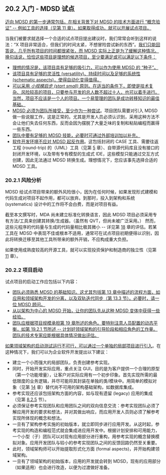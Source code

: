 ## 20.2 入门 - MDSD 试点
<ins>迈向 MDSD 的第一步通常包括，在相关背景下对 MDSD 的技术方面进行 “概念验证” -- 例如工具的选择（见第 [11](../ch11/0.md) 章）。如果取得成功，就可以开展试点项目。</ins>

当我们被要求就选择一个合适的试点项目提出建议时，我们常常会听到这样的说法：“X 项目非常适合，但我们的时间太紧，不想冒险尝试新的东西”。<ins>我们只能回答说，几乎所有项目的时间都很紧张，而 MDSD 实际上正是为了缓解这种情况。换句话说，恰恰这些项目是理想的候选项目，至少要满足或可以满足以下条件：</ins>

- <ins>理想的情况是，该项目具有足够的吸引力，可以作为使用 MDSD 的 “种子”。</ins>
- <ins>该项目具有足够的灵活性 (versatility)、持续时间以及足够的系统性 (schematic aspects)，使得自动化变得值得。</ins>
- <ins>可以采用 *小规模启步 (start small)* 原则。在适当的条件下，即使是技术复杂、风险较高的项目，只要参与开发的总人数不超过十人，也可以着手进行。当然，项目不应该是一个人的项目。一个易管理的团队是成功转移知识的最佳基础。</ins>
- <ins>MDSD 必须为团队所接受，至少作为一种尝试</ins>。项目团队需要对引入 MDSD 做一些说服工作，这是正常的。尤其是开发人员必须认识到，采用这种方法不会让他们失去任何东西，反而会因为摆脱了大量乏味的复制和粘贴编程而赢得一些东西。
- <ins>团队中要有足够的 MDSD 技能，必要时可通过外部培训加以补充。</ins>
- <ins>软件开发环境不应对 MDSD 起反作用</ins>。这包括封闭的 CASE 工具、需要往返工程 (round-trip) 的（UML）工具（见第 [5](../ch5/0.md) 章）、自带源代码库且没有接口的封闭开发环境，以及带有专有模型的生成式 IDE，这些模型只能通过交互方式创建，因此无法通过 MDSD 转换生成。理想情况下，您应该事先选择合适的 MDSD 工具。

### 20.2.1 风险分析
MDSD 给试点项目带来的额外风险很小，因为在任何时候，如果发现形式建模和代码生成对项目不起作用，都可以放弃。到那时，投入到架构和系统 (systematics) 设计中的工作将不会白费，而是对项目有益。

截至本文撰写时，MDA 尚未建立标准化转换语言，因此 MDSD 项目必须采用专有方法/工具来创建其转换/生成器。（虽然有 QVT，但尚未被广泛采用。） 然而，这些元程序的代码量与生成的代码量相比极其微小 -- 详见第 [18](../ch18/0.md) 章的评估。若某工具在 MDSD 中表现不佳或根本不适用，通常可在试点项目初期便得以识别，因此将转换迁移至其他工具所带来的额外开销，不应构成重大负担。

如果使用成熟度较高的开源工具，就可以实现投资保护和制造商的独立性（见第 [11](../ch11/0.md) 章）。

### 20.2.2 项目启动
试点项目的启动工作应包括以下内容：

- <ins>团队必须熟悉 MDSD 的基础知识。这尤其包括第 [13](../ch13/0.md) 章中描述的流程方面，如应用和领域架构开发的分离，以及双轨迭代同步（第 [13.3](../ch13/3.md) 节）。必要时，请一位 MDSD 顾问。</ins>
- <ins>从以架构为中心的 MDSD 开始，让你的团队先从这种 MDSD 变体中获得一些经验。</ins>
- <ins>团队应根据项目规模承担第 [19](../ch19/0.md) 章所述的角色。要特别注意人员配置的动态平衡，如第 [19.2.1](../ch19/2.md#1921-角色定义和人员配备要求) 节所述 -- 计划好领域架构的引导阶段和相应角色的工作量。团队的技术专家应能根据具体情况做出评估。</ins>

<ins>如果领域架构的启动测试运行不可行，可以通过一个单独的局部项目进行引入</ins>。在这种情况下，我们可以为企业软件开发提出以下建议：

- 建立一个小而强大的局部团队，负责创建参考实现。
- 同时，开始开发实际应用，重点关注 GUI，目的是为客户提供一个合理的原型（第一个功能增量），让客户对实际应用有一个初步印象。首先实现所需的最低限度的业务逻辑，并尽可能将其封装在单独的类/模块中。用简单的模拟对象（见第 [14](../ch14/0.md) 章）替代尚不可用的架构基础架构，如数据库集成。
- 参考实现还应该包括架构方面的内容，如与现有遗留 (legacy) 应用的集成（见第 [8.2.5](../ch8/2.md#825-模型驱动的集成) 节）。
- 必须保证参考实现团队和应用团队之间的双向信息交流：参考实现团队必须了解应用开发的要求和想法，并对其做出响应，而应用开发人员则必须了解参考实现所体现的概念和想法。
- 一旦有了架构参考实施的初始版本，就立即同步进行应用开发。从这时起，参考实现的构造和编程范式就会集成进应用开发中。根据计划安排和可用能力，一个小型（子）团队可以对现有应用部分进行重构，用参考实现的概念替换模拟对象。应用开发团队与较小的参考实现团队之间的反馈回路仍然至关重要。
- 此时，领域架构师可以开始提取形式化方面 (formal aspects)，并开始构建领域架构。
- 一旦有了领域架构的初始版本，应用的开发就会转到 MDSD，现有的应用部分（如果适用）也会进行改造，以便为过渡做好准备。
